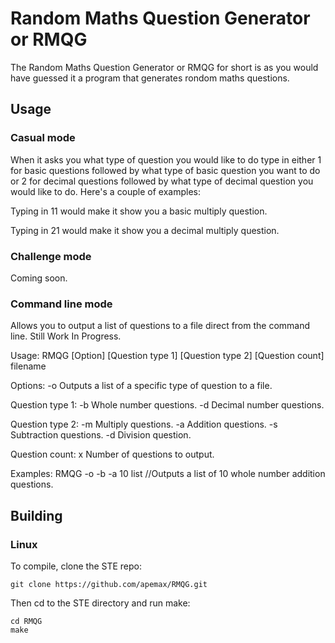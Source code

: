 # Random Maths Question Generator or RMQG

The Random Maths Question Generator or RMQG for short is as you would have guessed it a program that generates rondom maths questions.

## Usage

### Casual mode

When it asks you what type of question you would like to do type in either 1 for basic questions followed by what type of basic question you want to do or 2 for decimal questions followed by what type of decimal question you would like to do. Here's a couple of examples:

Typing in 11 would make it show you a basic multiply question.

Typing in 21 would make it show you a decimal multiply question.

### Challenge mode

Coming soon.

### Command line mode

Allows you to output a list of questions to a file direct from the command line. Still Work In Progress.

Usage: RMQG [Option] [Question type 1] [Question type 2] [Question count] filename

Options:
-o   Outputs a list of a specific type of question to a file.

Question type 1:
-b   Whole number questions.
-d   Decimal number questions.

Question type 2:
-m   Multiply questions.
-a   Addition questions.
-s   Subtraction questions.
-d   Division question.

Question count:
x   Number of questions to output.

Examples:
RMQG -o -b -a 10 list //Outputs a list of 10 whole number addition questions.

## Building

### Linux

To compile, clone the STE repo:

~~~
git clone https://github.com/apemax/RMQG.git
~~~

Then cd to the STE directory and run make:

~~~
cd RMQG
make
~~~
